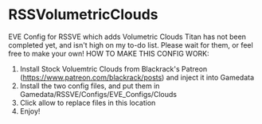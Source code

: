 # RSSVolumetricClouds
EVE Config for RSSVE which adds Volumetric Clouds
Titan has not been completed yet, and isn't high on my to-do list. Please wait for them, or feel free to make your own!
HOW TO MAKE THIS CONFIG WORK:
1. Install Stock Voluemtric Clouds from Blackrack's Patreon (https://www.patreon.com/blackrack/posts) and inject it into Gamedata
2. Install the two config files, and put them in Gamedata/RSSVE/Configs/EVE_Configs/Clouds
3. Click allow to replace files in this location
4. Enjoy!

